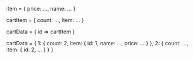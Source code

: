
item = {
    price: ...,
    name: ...
}

cartItem = {
    count: ...,
    item: ...
}

cartData = {
    id => cartItem
}

cartData = {
    1: {
        count: 2,
        item: {
            id: 1,
            name: ...,
            price: ...
        }
    },
    2: {
        count: ...,
        item: {
            id: 2,
            ...
        }
    }
}
